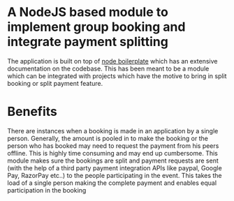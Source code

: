 # A NodeJS based module to implement group booking and integrate payment splitting

The application is built on top of [node boilerplate](https://github.com/hagopj13/node-express-boilerplate.git) which has an extensive documentation on the codebase. 
This has been meant to be a module which can be integrated with projects which have the motive to bring in split booking or split payment feature.

# Benefits

There are instances when a booking is made in an application by a single person. Generally, the amount is pooled in to make the booking or the person who has booked may 
need to request the payment from his peers offline. This is highly time consuming and may end up cumbersome. This module makes sure the bookings are split and payment requests
are sent (with the help of a third party payment integration APIs like paypal, Google Pay, RazorPay etc..) to the people participating in the event. This takes the load of a
single person making the complete payment and enables equal participation in the booking